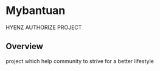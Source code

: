 # Mybantuan

HYENZ AUTHORIZE PROJECT

## Overview

project which help community to strive for a better lifestyle 

